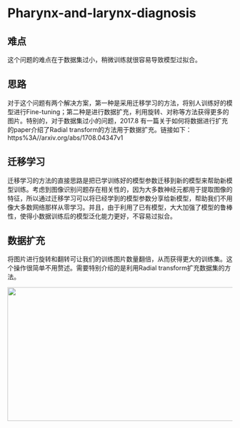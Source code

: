 # Pharynx-and-larynx-diagnosis
## 难点
这个问题的难点在于数据集过小，稍微训练就很容易导致模型过拟合。
## 思路
对于这个问题有两个解决方案，第一种是采用迁移学习的方法，将别人训练好的模型进行Fine-tuning；第二种是进行数据扩充，利用旋转、对称等方法获得更多的图片。特别的，对于数据集过小的问题，2017.8 有一篇关于如何将数据进行扩充的paper介绍了Radial transform的方法用于数据扩充。链接如下：
https%3A//arxiv.org/abs/1708.04347v1
## 迁移学习
迁移学习的方法的直接思路是把已学训练好的模型参数迁移到新的模型来帮助新模型训练。考虑到图像识别问题存在相关性的，因为大多数神经元都用于提取图像的特征，所以通过迁移学习可以将已经学到的模型参数分享给新模型，帮助我们不用像大多数网络那样从零学习。并且，由于利用了已有模型，大大加强了模型的鲁棒性，使得小数据训练后的模型泛化能力更好，不容易过拟合。
## 数据扩充
将图片进行旋转和翻转可让我们的训练图片数量翻倍，从而获得更大的训练集。这个操作很简单不用赘述。需要特别介绍的是利用Radial transform扩充数据集的方法。
<div align=center><img width="800" height="300" src="https://pic3.zhimg.com/80/v2-a0f5bc32fd5a4647f658f79467bb0796_hd.jpg"/></div>
